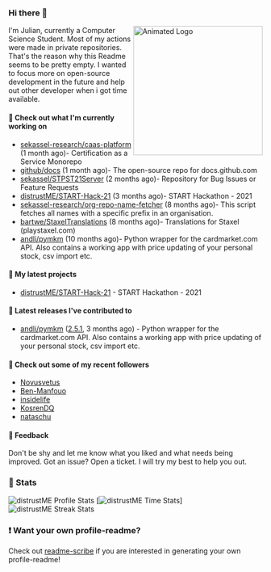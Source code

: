 ### Hi there 👋

<img align="right" src="https://github.com/distrustME/distrustME/blob/master/assets/animated-logo.gif" alt="Animated Logo" width="256" height="256" />
I'm Julian, currently a Computer Science Student. Most of my actions were made in private repositories. That's the reason why this Readme seems to be pretty empty.
I wanted to focus more on open-source development in the future and help out other developer when i got time available.

#### 👷 Check out what I'm currently working on

- [sekassel-research/caas-platform](https://github.com/sekassel-research/caas-platform) (1 month ago)- Certification as a Service Monorepo
- [github/docs](https://github.com/github/docs) (1 month ago)- The open-source repo for docs.github.com
- [sekassel/STPST21Server](https://github.com/sekassel/STPST21Server) (2 months ago)- Repository for Bug Issues or Feature Requests
- [distrustME/START-Hack-21](https://github.com/distrustME/START-Hack-21) (3 months ago)- START Hackathon - 2021
- [sekassel-research/org-repo-name-fetcher](https://github.com/sekassel-research/org-repo-name-fetcher) (8 months ago)- This script fetches all names with a specific prefix in an organisation.
- [bartwe/StaxelTranslations](https://github.com/bartwe/StaxelTranslations) (8 months ago)- Translations for Staxel (playstaxel.com)
- [andli/pymkm](https://github.com/andli/pymkm) (10 months ago)- Python wrapper for the cardmarket.com API. Also contains a working app with price updating of your personal stock, csv import etc.

#### 🌱 My latest projects

- [distrustME/START-Hack-21](https://github.com/distrustME/START-Hack-21) - START Hackathon - 2021

#### 🔭 Latest releases I've contributed to

- [andli/pymkm](https://github.com/andli/pymkm) ([2.5.1](https://github.com/andli/pymkm/releases/tag/2.5.1), 3 months ago) - Python wrapper for the cardmarket.com API. Also contains a working app with price updating of your personal stock, csv import etc.

#### 👯 Check out some of my recent followers

- [Novusvetus](https://github.com/Novusvetus)
- [Ben-Manfouo](https://github.com/Ben-Manfouo)
- [insidelife](https://github.com/insidelife)
- [KosrenDQ](https://github.com/KosrenDQ)
- [nataschu](https://github.com/nataschu)

#### 💬 Feedback
Don't be shy and let me know what you liked and what needs being improved. 
Got an issue? Open a ticket. I will try my best to help you out.

### 🔅 Stats
![distrustME Profile Stats](https://github-readme-stats.vercel.app/api?username=distrustME&show_icons=true&theme=dark&count_private=true&icon_color=0075ff&include_all_commits=true)
[![distrustME Time Stats](https://github-readme-stats.vercel.app/api/wakatime?username=distrustME&theme=dark&layout=compact&langs_count=10)]
![distrustME Streak Stats](http://github-readme-streak-stats.herokuapp.com?user=distrustME&theme=dark)

### ❗ Want your own profile-readme?
Check out [readme-scribe](https://github.com/muesli/readme-scribe) if you are interested in generating your own profile-readme!
